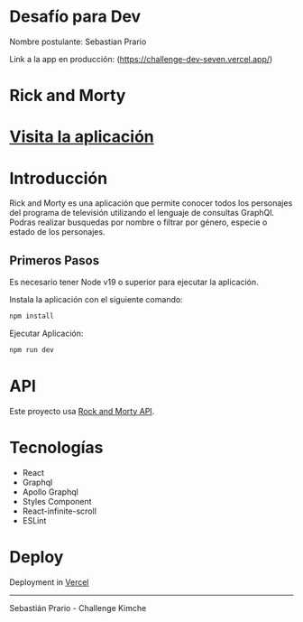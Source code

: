 # Desafío para Dev

Nombre postulante: Sebastian Prario

Link a la app en producción: (https://challenge-dev-seven.vercel.app/)


# Rick and Morty 

# [Visita la aplicación](https://challenge-dev-seven.vercel.app/)

# Introducción

Rick and Morty es una aplicación que permite conocer todos los personajes del programa de televisión
utilizando el lenguaje de consultas GraphQl.
Podras realizar busquedas por nombre o filtrar por género, especie o estado de los personajes.


## Primeros Pasos

Es necesario tener Node v19 o superior para ejecutar la aplicación.

Instala la aplicación con el siguiente comando:

```bash
npm install
```

Ejecutar Aplicación:

```bash
npm run dev
```

# API

Este proyecto usa [Rock and Morty API](https://rickandmortyapi.com/).

# Tecnologías

- React
- Graphql
- Apollo Graphql
- Styles Component
- React-infinite-scroll
- ESLint  

# Deploy

Deployment in [Vercel](https://vercel.com/) 

---

Sebastián Prario - Challenge Kimche
